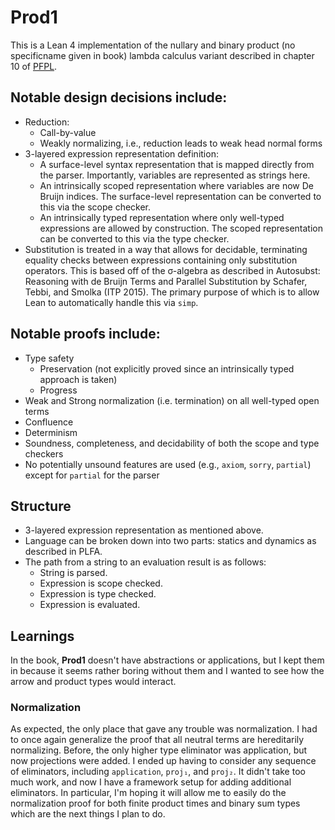 # **Prod1**

This is a Lean 4 implementation of the nullary and binary product (no specificname given in book) lambda calculus variant described in chapter 10 of [PFPL](http://www.cs.cmu.edu/~rwh/pfpl.html).

## Notable design decisions include:
 * Reduction:
    + Call-by-value
    + Weakly normalizing, i.e., reduction leads to weak head normal forms 
 * 3-layered expression representation definition:
    + A surface-level syntax representation that is mapped directly from the parser. Importantly, variables are represented as strings here.
    + An intrinsically scoped representation where variables are now De Bruijn indices. The surface-level representation can be converted to this via the scope checker.
    + An intrinsically typed representation where only well-typed expressions are allowed by construction. The scoped representation can be converted to this via the type checker.
 * Substitution is treated in a way that allows for decidable, terminating equality checks between expressions containing only substitution operators. This is based off of the σ-algebra as described in Autosubst: Reasoning with de Bruijn Terms and Parallel Substitution by Schafer, Tebbi, and Smolka (ITP 2015). The primary purpose of which is to allow Lean to automatically handle this via `simp`.

## Notable proofs include:
 * Type safety
    + Preservation (not explicitly proved since an intrinsically typed approach is taken)
    + Progress
 * Weak and Strong normalization (i.e. termination) on all well-typed open terms
 * Confluence
 * Determinism
 * Soundness, completeness, and decidability of both the scope and type checkers
 * No potentially unsound features are used (e.g., `axiom`, `sorry`, `partial`) except for `partial` for the parser

## Structure

 * 3-layered expression representation as mentioned above.
 * Language can be broken down into two parts: statics and dynamics as described in PLFA.
 * The path from a string to an evaluation result is as follows:
    + String is parsed.
    + Expression is scope checked.
    + Expression is type checked.
    + Expression is evaluated.

## Learnings

In the book, **Prod1** doesn't have abstractions or applications, but I kept them in because it seems rather boring without them and I wanted to see how the arrow and product types would interact.

### Normalization

As expected, the only place that gave any trouble was normalization. I had to once again generalize the proof that all neutral terms are hereditarily normalizing. Before, the only higher type eliminator was application, but now projections were added. I ended up having to consider any sequence of eliminators, including `application`, `proj₁`, and `proj₂`. It didn't take too much work, and now I have a framework setup for adding additional eliminators. In particular, I'm hoping it will allow me to easily do the normalization proof for both finite product times and binary sum types which are the next things I plan to do.
